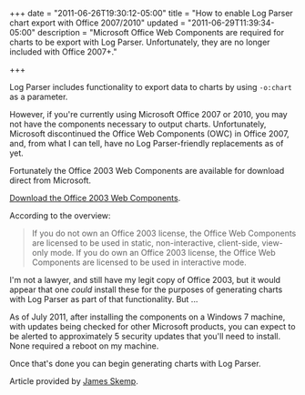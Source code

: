 +++
date = "2011-06-26T19:30:12-05:00"
title = "How to enable Log Parser chart export with Office 2007/2010"
updated = "2011-06-29T11:39:34-05:00"
description = "Microsoft Office Web Components are required for charts to be export with Log Parser. Unfortunately, they are no longer included with Office 2007+."

+++

Log Parser includes functionality to export data to charts by using `-o:chart` as a parameter.

However, if you're currently using Microsoft Office 2007 or 2010, you may not have the components necessary to output charts. Unfortunately, Microsoft discontinued the Office Web Components (OWC) in Office 2007, and, from what I can tell, have no Log Parser-friendly replacements as of yet.

Fortunately the Office 2003 Web Components are available for download direct from Microsoft.

[Download the Office 2003 Web Components](http://www.microsoft.com/downloads/en/details.aspx?familyid=7287252C-402E-4F72-97A5-E0FD290D4B76&displaylang=enBlockquote).

According to the overview:

> If you do not own an Office 2003 license, the Office Web Components are licensed to be used in static, non-interactive, client-side, view-only mode. If you do own an Office 2003 license, the Office Web Components are licensed to be used in interactive mode.

I'm not a lawyer, and still have my legit copy of Office 2003, but it would appear that one *could* install these for the purposes of generating charts with Log Parser as part of that functionality. But ...

As of July 2011, after installing the components on a Windows 7 machine, with updates being checked for other Microsoft products, you can expect to be alerted to approximately 5 security updates that you'll need to install. None required a reboot on my machine.

Once that's done you can begin generating charts with Log Parser.

Article provided by <a href="http://jamesrskemp.com/" rel="external author">James Skemp</a>.
